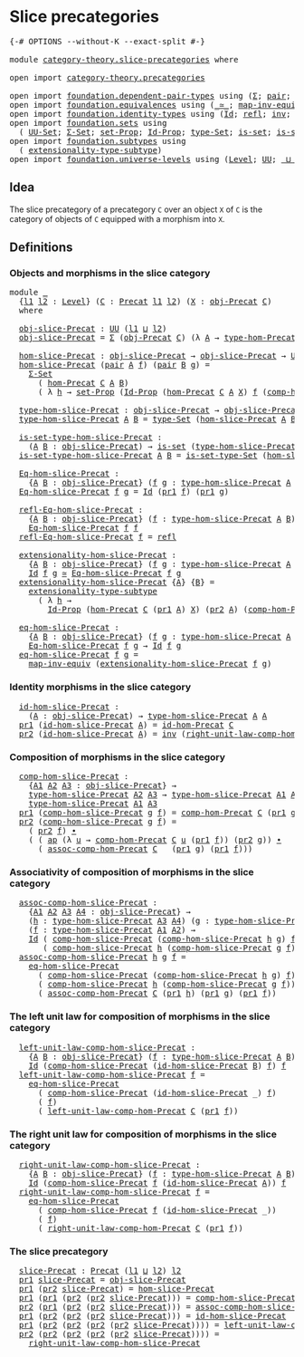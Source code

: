 # Slice precategories

<pre class="Agda"><a id="32" class="Symbol">{-#</a> <a id="36" class="Keyword">OPTIONS</a> <a id="44" class="Pragma">--without-K</a> <a id="56" class="Pragma">--exact-split</a> <a id="70" class="Symbol">#-}</a>

<a id="75" class="Keyword">module</a> <a id="82" href="category-theory.slice-precategories.html" class="Module">category-theory.slice-precategories</a> <a id="118" class="Keyword">where</a>

<a id="125" class="Keyword">open</a> <a id="130" class="Keyword">import</a> <a id="137" href="category-theory.precategories.html" class="Module">category-theory.precategories</a>

<a id="168" class="Keyword">open</a> <a id="173" class="Keyword">import</a> <a id="180" href="foundation.dependent-pair-types.html" class="Module">foundation.dependent-pair-types</a> <a id="212" class="Keyword">using</a> <a id="218" class="Symbol">(</a><a id="219" href="foundation-core.dependent-pair-types.html#502" class="Record">Σ</a><a id="220" class="Symbol">;</a> <a id="222" href="foundation-core.dependent-pair-types.html#575" class="InductiveConstructor">pair</a><a id="226" class="Symbol">;</a> <a id="228" href="foundation-core.dependent-pair-types.html#592" class="Field">pr1</a><a id="231" class="Symbol">;</a> <a id="233" href="foundation-core.dependent-pair-types.html#604" class="Field">pr2</a><a id="236" class="Symbol">)</a>
<a id="238" class="Keyword">open</a> <a id="243" class="Keyword">import</a> <a id="250" href="foundation.equivalences.html" class="Module">foundation.equivalences</a> <a id="274" class="Keyword">using</a> <a id="280" class="Symbol">(</a><a id="281" href="foundation-core.equivalences.html#1607" class="Function Operator">_≃_</a><a id="284" class="Symbol">;</a> <a id="286" href="foundation-core.equivalences.html#5022" class="Function">map-inv-equiv</a><a id="299" class="Symbol">)</a>
<a id="301" class="Keyword">open</a> <a id="306" class="Keyword">import</a> <a id="313" href="foundation.identity-types.html" class="Module">foundation.identity-types</a> <a id="339" class="Keyword">using</a> <a id="345" class="Symbol">(</a><a id="346" href="foundation-core.identity-types.html#641" class="Datatype">Id</a><a id="348" class="Symbol">;</a> <a id="350" href="foundation-core.identity-types.html#694" class="InductiveConstructor">refl</a><a id="354" class="Symbol">;</a> <a id="356" href="foundation-core.identity-types.html#1552" class="Function">inv</a><a id="359" class="Symbol">;</a> <a id="361" href="foundation-core.identity-types.html#1239" class="Function Operator">_∙_</a><a id="364" class="Symbol">;</a> <a id="366" href="foundation-core.identity-types.html#2853" class="Function">ap</a><a id="368" class="Symbol">)</a>
<a id="370" class="Keyword">open</a> <a id="375" class="Keyword">import</a> <a id="382" href="foundation.sets.html" class="Module">foundation.sets</a> <a id="398" class="Keyword">using</a>
  <a id="406" class="Symbol">(</a> <a id="408" href="foundation-core.sets.html#1177" class="Function">UU-Set</a><a id="414" class="Symbol">;</a> <a id="416" href="foundation.sets.html#1437" class="Function">Σ-Set</a><a id="421" class="Symbol">;</a> <a id="423" href="foundation-core.sets.html#3062" class="Function">set-Prop</a><a id="431" class="Symbol">;</a> <a id="433" href="foundation-core.sets.html#1407" class="Function">Id-Prop</a><a id="440" class="Symbol">;</a> <a id="442" href="foundation-core.sets.html#1291" class="Function">type-Set</a><a id="450" class="Symbol">;</a> <a id="452" href="foundation-core.sets.html#1099" class="Function">is-set</a><a id="458" class="Symbol">;</a> <a id="460" href="foundation-core.sets.html#1342" class="Function">is-set-type-Set</a><a id="475" class="Symbol">)</a>
<a id="477" class="Keyword">open</a> <a id="482" class="Keyword">import</a> <a id="489" href="foundation.subtypes.html" class="Module">foundation.subtypes</a> <a id="509" class="Keyword">using</a>
  <a id="517" class="Symbol">(</a> <a id="519" href="foundation-core.subtypes.html#3022" class="Function">extensionality-type-subtype</a><a id="546" class="Symbol">)</a>
<a id="548" class="Keyword">open</a> <a id="553" class="Keyword">import</a> <a id="560" href="foundation.universe-levels.html" class="Module">foundation.universe-levels</a> <a id="587" class="Keyword">using</a> <a id="593" class="Symbol">(</a><a id="594" href="Agda.Primitive.html#597" class="Postulate">Level</a><a id="599" class="Symbol">;</a> <a id="601" href="foundation-core.universe-levels.html#222" class="Primitive">UU</a><a id="603" class="Symbol">;</a> <a id="605" href="Agda.Primitive.html#810" class="Primitive Operator">_⊔_</a><a id="608" class="Symbol">)</a>
</pre>
## Idea

The slice precategory of a precategory `C` over an object `X` of `C` is the category of objects of `C` equipped with a morphism into `X`.

## Definitions

### Objects and morphisms in the slice category

<pre class="Agda"><a id="836" class="Keyword">module</a> <a id="843" href="category-theory.slice-precategories.html#843" class="Module">_</a>
  <a id="847" class="Symbol">{</a><a id="848" href="category-theory.slice-precategories.html#848" class="Bound">l1</a> <a id="851" href="category-theory.slice-precategories.html#851" class="Bound">l2</a> <a id="854" class="Symbol">:</a> <a id="856" href="Agda.Primitive.html#597" class="Postulate">Level</a><a id="861" class="Symbol">}</a> <a id="863" class="Symbol">(</a><a id="864" href="category-theory.slice-precategories.html#864" class="Bound">C</a> <a id="866" class="Symbol">:</a> <a id="868" href="category-theory.precategories.html#2242" class="Function">Precat</a> <a id="875" href="category-theory.slice-precategories.html#848" class="Bound">l1</a> <a id="878" href="category-theory.slice-precategories.html#851" class="Bound">l2</a><a id="880" class="Symbol">)</a> <a id="882" class="Symbol">(</a><a id="883" href="category-theory.slice-precategories.html#883" class="Bound">X</a> <a id="885" class="Symbol">:</a> <a id="887" href="category-theory.precategories.html#2555" class="Function">obj-Precat</a> <a id="898" href="category-theory.slice-precategories.html#864" class="Bound">C</a><a id="899" class="Symbol">)</a>
  <a id="903" class="Keyword">where</a>

  <a id="912" href="category-theory.slice-precategories.html#912" class="Function">obj-slice-Precat</a> <a id="929" class="Symbol">:</a> <a id="931" href="foundation-core.universe-levels.html#222" class="Primitive">UU</a> <a id="934" class="Symbol">(</a><a id="935" href="category-theory.slice-precategories.html#848" class="Bound">l1</a> <a id="938" href="Agda.Primitive.html#810" class="Primitive Operator">⊔</a> <a id="940" href="category-theory.slice-precategories.html#851" class="Bound">l2</a><a id="942" class="Symbol">)</a>
  <a id="946" href="category-theory.slice-precategories.html#912" class="Function">obj-slice-Precat</a> <a id="963" class="Symbol">=</a> <a id="965" href="foundation-core.dependent-pair-types.html#502" class="Record">Σ</a> <a id="967" class="Symbol">(</a><a id="968" href="category-theory.precategories.html#2555" class="Function">obj-Precat</a> <a id="979" href="category-theory.slice-precategories.html#864" class="Bound">C</a><a id="980" class="Symbol">)</a> <a id="982" class="Symbol">(λ</a> <a id="985" href="category-theory.slice-precategories.html#985" class="Bound">A</a> <a id="987" class="Symbol">→</a> <a id="989" href="category-theory.precategories.html#2674" class="Function">type-hom-Precat</a> <a id="1005" href="category-theory.slice-precategories.html#864" class="Bound">C</a> <a id="1007" href="category-theory.slice-precategories.html#985" class="Bound">A</a> <a id="1009" href="category-theory.slice-precategories.html#883" class="Bound">X</a><a id="1010" class="Symbol">)</a>

  <a id="1015" href="category-theory.slice-precategories.html#1015" class="Function">hom-slice-Precat</a> <a id="1032" class="Symbol">:</a> <a id="1034" href="category-theory.slice-precategories.html#912" class="Function">obj-slice-Precat</a> <a id="1051" class="Symbol">→</a> <a id="1053" href="category-theory.slice-precategories.html#912" class="Function">obj-slice-Precat</a> <a id="1070" class="Symbol">→</a> <a id="1072" href="foundation-core.sets.html#1177" class="Function">UU-Set</a> <a id="1079" href="category-theory.slice-precategories.html#851" class="Bound">l2</a>
  <a id="1084" href="category-theory.slice-precategories.html#1015" class="Function">hom-slice-Precat</a> <a id="1101" class="Symbol">(</a><a id="1102" href="foundation-core.dependent-pair-types.html#575" class="InductiveConstructor">pair</a> <a id="1107" href="category-theory.slice-precategories.html#1107" class="Bound">A</a> <a id="1109" href="category-theory.slice-precategories.html#1109" class="Bound">f</a><a id="1110" class="Symbol">)</a> <a id="1112" class="Symbol">(</a><a id="1113" href="foundation-core.dependent-pair-types.html#575" class="InductiveConstructor">pair</a> <a id="1118" href="category-theory.slice-precategories.html#1118" class="Bound">B</a> <a id="1120" href="category-theory.slice-precategories.html#1120" class="Bound">g</a><a id="1121" class="Symbol">)</a> <a id="1123" class="Symbol">=</a>
    <a id="1129" href="foundation.sets.html#1437" class="Function">Σ-Set</a>
      <a id="1141" class="Symbol">(</a> <a id="1143" href="category-theory.precategories.html#2600" class="Function">hom-Precat</a> <a id="1154" href="category-theory.slice-precategories.html#864" class="Bound">C</a> <a id="1156" href="category-theory.slice-precategories.html#1107" class="Bound">A</a> <a id="1158" href="category-theory.slice-precategories.html#1118" class="Bound">B</a><a id="1159" class="Symbol">)</a>
      <a id="1167" class="Symbol">(</a> <a id="1169" class="Symbol">λ</a> <a id="1171" href="category-theory.slice-precategories.html#1171" class="Bound">h</a> <a id="1173" class="Symbol">→</a> <a id="1175" href="foundation-core.sets.html#3062" class="Function">set-Prop</a> <a id="1184" class="Symbol">(</a><a id="1185" href="foundation-core.sets.html#1407" class="Function">Id-Prop</a> <a id="1193" class="Symbol">(</a><a id="1194" href="category-theory.precategories.html#2600" class="Function">hom-Precat</a> <a id="1205" href="category-theory.slice-precategories.html#864" class="Bound">C</a> <a id="1207" href="category-theory.slice-precategories.html#1107" class="Bound">A</a> <a id="1209" href="category-theory.slice-precategories.html#883" class="Bound">X</a><a id="1210" class="Symbol">)</a> <a id="1212" href="category-theory.slice-precategories.html#1109" class="Bound">f</a> <a id="1214" class="Symbol">(</a><a id="1215" href="category-theory.precategories.html#3056" class="Function">comp-hom-Precat</a> <a id="1231" href="category-theory.slice-precategories.html#864" class="Bound">C</a> <a id="1233" href="category-theory.slice-precategories.html#1120" class="Bound">g</a> <a id="1235" href="category-theory.slice-precategories.html#1171" class="Bound">h</a><a id="1236" class="Symbol">)))</a>

  <a id="1243" href="category-theory.slice-precategories.html#1243" class="Function">type-hom-slice-Precat</a> <a id="1265" class="Symbol">:</a> <a id="1267" href="category-theory.slice-precategories.html#912" class="Function">obj-slice-Precat</a> <a id="1284" class="Symbol">→</a> <a id="1286" href="category-theory.slice-precategories.html#912" class="Function">obj-slice-Precat</a> <a id="1303" class="Symbol">→</a> <a id="1305" href="foundation-core.universe-levels.html#222" class="Primitive">UU</a> <a id="1308" href="category-theory.slice-precategories.html#851" class="Bound">l2</a>
  <a id="1313" href="category-theory.slice-precategories.html#1243" class="Function">type-hom-slice-Precat</a> <a id="1335" href="category-theory.slice-precategories.html#1335" class="Bound">A</a> <a id="1337" href="category-theory.slice-precategories.html#1337" class="Bound">B</a> <a id="1339" class="Symbol">=</a> <a id="1341" href="foundation-core.sets.html#1291" class="Function">type-Set</a> <a id="1350" class="Symbol">(</a><a id="1351" href="category-theory.slice-precategories.html#1015" class="Function">hom-slice-Precat</a> <a id="1368" href="category-theory.slice-precategories.html#1335" class="Bound">A</a> <a id="1370" href="category-theory.slice-precategories.html#1337" class="Bound">B</a><a id="1371" class="Symbol">)</a>

  <a id="1376" href="category-theory.slice-precategories.html#1376" class="Function">is-set-type-hom-slice-Precat</a> <a id="1405" class="Symbol">:</a>
    <a id="1411" class="Symbol">(</a><a id="1412" href="category-theory.slice-precategories.html#1412" class="Bound">A</a> <a id="1414" href="category-theory.slice-precategories.html#1414" class="Bound">B</a> <a id="1416" class="Symbol">:</a> <a id="1418" href="category-theory.slice-precategories.html#912" class="Function">obj-slice-Precat</a><a id="1434" class="Symbol">)</a> <a id="1436" class="Symbol">→</a> <a id="1438" href="foundation-core.sets.html#1099" class="Function">is-set</a> <a id="1445" class="Symbol">(</a><a id="1446" href="category-theory.slice-precategories.html#1243" class="Function">type-hom-slice-Precat</a> <a id="1468" href="category-theory.slice-precategories.html#1412" class="Bound">A</a> <a id="1470" href="category-theory.slice-precategories.html#1414" class="Bound">B</a><a id="1471" class="Symbol">)</a>
  <a id="1475" href="category-theory.slice-precategories.html#1376" class="Function">is-set-type-hom-slice-Precat</a> <a id="1504" href="category-theory.slice-precategories.html#1504" class="Bound">A</a> <a id="1506" href="category-theory.slice-precategories.html#1506" class="Bound">B</a> <a id="1508" class="Symbol">=</a> <a id="1510" href="foundation-core.sets.html#1342" class="Function">is-set-type-Set</a> <a id="1526" class="Symbol">(</a><a id="1527" href="category-theory.slice-precategories.html#1015" class="Function">hom-slice-Precat</a> <a id="1544" href="category-theory.slice-precategories.html#1504" class="Bound">A</a> <a id="1546" href="category-theory.slice-precategories.html#1506" class="Bound">B</a><a id="1547" class="Symbol">)</a>

  <a id="1552" href="category-theory.slice-precategories.html#1552" class="Function">Eq-hom-slice-Precat</a> <a id="1572" class="Symbol">:</a>
    <a id="1578" class="Symbol">{</a><a id="1579" href="category-theory.slice-precategories.html#1579" class="Bound">A</a> <a id="1581" href="category-theory.slice-precategories.html#1581" class="Bound">B</a> <a id="1583" class="Symbol">:</a> <a id="1585" href="category-theory.slice-precategories.html#912" class="Function">obj-slice-Precat</a><a id="1601" class="Symbol">}</a> <a id="1603" class="Symbol">(</a><a id="1604" href="category-theory.slice-precategories.html#1604" class="Bound">f</a> <a id="1606" href="category-theory.slice-precategories.html#1606" class="Bound">g</a> <a id="1608" class="Symbol">:</a> <a id="1610" href="category-theory.slice-precategories.html#1243" class="Function">type-hom-slice-Precat</a> <a id="1632" href="category-theory.slice-precategories.html#1579" class="Bound">A</a> <a id="1634" href="category-theory.slice-precategories.html#1581" class="Bound">B</a><a id="1635" class="Symbol">)</a> <a id="1637" class="Symbol">→</a> <a id="1639" href="foundation-core.universe-levels.html#222" class="Primitive">UU</a> <a id="1642" href="category-theory.slice-precategories.html#851" class="Bound">l2</a>
  <a id="1647" href="category-theory.slice-precategories.html#1552" class="Function">Eq-hom-slice-Precat</a> <a id="1667" href="category-theory.slice-precategories.html#1667" class="Bound">f</a> <a id="1669" href="category-theory.slice-precategories.html#1669" class="Bound">g</a> <a id="1671" class="Symbol">=</a> <a id="1673" href="foundation-core.identity-types.html#641" class="Datatype">Id</a> <a id="1676" class="Symbol">(</a><a id="1677" href="foundation-core.dependent-pair-types.html#592" class="Field">pr1</a> <a id="1681" href="category-theory.slice-precategories.html#1667" class="Bound">f</a><a id="1682" class="Symbol">)</a> <a id="1684" class="Symbol">(</a><a id="1685" href="foundation-core.dependent-pair-types.html#592" class="Field">pr1</a> <a id="1689" href="category-theory.slice-precategories.html#1669" class="Bound">g</a><a id="1690" class="Symbol">)</a>

  <a id="1695" href="category-theory.slice-precategories.html#1695" class="Function">refl-Eq-hom-slice-Precat</a> <a id="1720" class="Symbol">:</a>
    <a id="1726" class="Symbol">{</a><a id="1727" href="category-theory.slice-precategories.html#1727" class="Bound">A</a> <a id="1729" href="category-theory.slice-precategories.html#1729" class="Bound">B</a> <a id="1731" class="Symbol">:</a> <a id="1733" href="category-theory.slice-precategories.html#912" class="Function">obj-slice-Precat</a><a id="1749" class="Symbol">}</a> <a id="1751" class="Symbol">(</a><a id="1752" href="category-theory.slice-precategories.html#1752" class="Bound">f</a> <a id="1754" class="Symbol">:</a> <a id="1756" href="category-theory.slice-precategories.html#1243" class="Function">type-hom-slice-Precat</a> <a id="1778" href="category-theory.slice-precategories.html#1727" class="Bound">A</a> <a id="1780" href="category-theory.slice-precategories.html#1729" class="Bound">B</a><a id="1781" class="Symbol">)</a> <a id="1783" class="Symbol">→</a>
    <a id="1789" href="category-theory.slice-precategories.html#1552" class="Function">Eq-hom-slice-Precat</a> <a id="1809" href="category-theory.slice-precategories.html#1752" class="Bound">f</a> <a id="1811" href="category-theory.slice-precategories.html#1752" class="Bound">f</a>
  <a id="1815" href="category-theory.slice-precategories.html#1695" class="Function">refl-Eq-hom-slice-Precat</a> <a id="1840" href="category-theory.slice-precategories.html#1840" class="Bound">f</a> <a id="1842" class="Symbol">=</a> <a id="1844" href="foundation-core.identity-types.html#694" class="InductiveConstructor">refl</a>

  <a id="1852" href="category-theory.slice-precategories.html#1852" class="Function">extensionality-hom-slice-Precat</a> <a id="1884" class="Symbol">:</a>
    <a id="1890" class="Symbol">{</a><a id="1891" href="category-theory.slice-precategories.html#1891" class="Bound">A</a> <a id="1893" href="category-theory.slice-precategories.html#1893" class="Bound">B</a> <a id="1895" class="Symbol">:</a> <a id="1897" href="category-theory.slice-precategories.html#912" class="Function">obj-slice-Precat</a><a id="1913" class="Symbol">}</a> <a id="1915" class="Symbol">(</a><a id="1916" href="category-theory.slice-precategories.html#1916" class="Bound">f</a> <a id="1918" href="category-theory.slice-precategories.html#1918" class="Bound">g</a> <a id="1920" class="Symbol">:</a> <a id="1922" href="category-theory.slice-precategories.html#1243" class="Function">type-hom-slice-Precat</a> <a id="1944" href="category-theory.slice-precategories.html#1891" class="Bound">A</a> <a id="1946" href="category-theory.slice-precategories.html#1893" class="Bound">B</a><a id="1947" class="Symbol">)</a> <a id="1949" class="Symbol">→</a>
    <a id="1955" href="foundation-core.identity-types.html#641" class="Datatype">Id</a> <a id="1958" href="category-theory.slice-precategories.html#1916" class="Bound">f</a> <a id="1960" href="category-theory.slice-precategories.html#1918" class="Bound">g</a> <a id="1962" href="foundation-core.equivalences.html#1607" class="Function Operator">≃</a> <a id="1964" href="category-theory.slice-precategories.html#1552" class="Function">Eq-hom-slice-Precat</a> <a id="1984" href="category-theory.slice-precategories.html#1916" class="Bound">f</a> <a id="1986" href="category-theory.slice-precategories.html#1918" class="Bound">g</a>
  <a id="1990" href="category-theory.slice-precategories.html#1852" class="Function">extensionality-hom-slice-Precat</a> <a id="2022" class="Symbol">{</a><a id="2023" href="category-theory.slice-precategories.html#2023" class="Bound">A</a><a id="2024" class="Symbol">}</a> <a id="2026" class="Symbol">{</a><a id="2027" href="category-theory.slice-precategories.html#2027" class="Bound">B</a><a id="2028" class="Symbol">}</a> <a id="2030" class="Symbol">=</a>
    <a id="2036" href="foundation-core.subtypes.html#3022" class="Function">extensionality-type-subtype</a>
      <a id="2070" class="Symbol">(</a> <a id="2072" class="Symbol">λ</a> <a id="2074" href="category-theory.slice-precategories.html#2074" class="Bound">h</a> <a id="2076" class="Symbol">→</a>
        <a id="2086" href="foundation-core.sets.html#1407" class="Function">Id-Prop</a> <a id="2094" class="Symbol">(</a><a id="2095" href="category-theory.precategories.html#2600" class="Function">hom-Precat</a> <a id="2106" href="category-theory.slice-precategories.html#864" class="Bound">C</a> <a id="2108" class="Symbol">(</a><a id="2109" href="foundation-core.dependent-pair-types.html#592" class="Field">pr1</a> <a id="2113" href="category-theory.slice-precategories.html#2023" class="Bound">A</a><a id="2114" class="Symbol">)</a> <a id="2116" href="category-theory.slice-precategories.html#883" class="Bound">X</a><a id="2117" class="Symbol">)</a> <a id="2119" class="Symbol">(</a><a id="2120" href="foundation-core.dependent-pair-types.html#604" class="Field">pr2</a> <a id="2124" href="category-theory.slice-precategories.html#2023" class="Bound">A</a><a id="2125" class="Symbol">)</a> <a id="2127" class="Symbol">(</a><a id="2128" href="category-theory.precategories.html#3056" class="Function">comp-hom-Precat</a> <a id="2144" href="category-theory.slice-precategories.html#864" class="Bound">C</a> <a id="2146" class="Symbol">(</a><a id="2147" href="foundation-core.dependent-pair-types.html#604" class="Field">pr2</a> <a id="2151" href="category-theory.slice-precategories.html#2027" class="Bound">B</a><a id="2152" class="Symbol">)</a> <a id="2154" href="category-theory.slice-precategories.html#2074" class="Bound">h</a><a id="2155" class="Symbol">))</a>

  <a id="2161" href="category-theory.slice-precategories.html#2161" class="Function">eq-hom-slice-Precat</a> <a id="2181" class="Symbol">:</a>
    <a id="2187" class="Symbol">{</a><a id="2188" href="category-theory.slice-precategories.html#2188" class="Bound">A</a> <a id="2190" href="category-theory.slice-precategories.html#2190" class="Bound">B</a> <a id="2192" class="Symbol">:</a> <a id="2194" href="category-theory.slice-precategories.html#912" class="Function">obj-slice-Precat</a><a id="2210" class="Symbol">}</a> <a id="2212" class="Symbol">(</a><a id="2213" href="category-theory.slice-precategories.html#2213" class="Bound">f</a> <a id="2215" href="category-theory.slice-precategories.html#2215" class="Bound">g</a> <a id="2217" class="Symbol">:</a> <a id="2219" href="category-theory.slice-precategories.html#1243" class="Function">type-hom-slice-Precat</a> <a id="2241" href="category-theory.slice-precategories.html#2188" class="Bound">A</a> <a id="2243" href="category-theory.slice-precategories.html#2190" class="Bound">B</a><a id="2244" class="Symbol">)</a> <a id="2246" class="Symbol">→</a>
    <a id="2252" href="category-theory.slice-precategories.html#1552" class="Function">Eq-hom-slice-Precat</a> <a id="2272" href="category-theory.slice-precategories.html#2213" class="Bound">f</a> <a id="2274" href="category-theory.slice-precategories.html#2215" class="Bound">g</a> <a id="2276" class="Symbol">→</a> <a id="2278" href="foundation-core.identity-types.html#641" class="Datatype">Id</a> <a id="2281" href="category-theory.slice-precategories.html#2213" class="Bound">f</a> <a id="2283" href="category-theory.slice-precategories.html#2215" class="Bound">g</a>
  <a id="2287" href="category-theory.slice-precategories.html#2161" class="Function">eq-hom-slice-Precat</a> <a id="2307" href="category-theory.slice-precategories.html#2307" class="Bound">f</a> <a id="2309" href="category-theory.slice-precategories.html#2309" class="Bound">g</a> <a id="2311" class="Symbol">=</a>
    <a id="2317" href="foundation-core.equivalences.html#5022" class="Function">map-inv-equiv</a> <a id="2331" class="Symbol">(</a><a id="2332" href="category-theory.slice-precategories.html#1852" class="Function">extensionality-hom-slice-Precat</a> <a id="2364" href="category-theory.slice-precategories.html#2307" class="Bound">f</a> <a id="2366" href="category-theory.slice-precategories.html#2309" class="Bound">g</a><a id="2367" class="Symbol">)</a>
</pre>
### Identity morphisms in the slice category

<pre class="Agda">  <a id="2430" href="category-theory.slice-precategories.html#2430" class="Function">id-hom-slice-Precat</a> <a id="2450" class="Symbol">:</a>
    <a id="2456" class="Symbol">(</a><a id="2457" href="category-theory.slice-precategories.html#2457" class="Bound">A</a> <a id="2459" class="Symbol">:</a> <a id="2461" href="category-theory.slice-precategories.html#912" class="Function">obj-slice-Precat</a><a id="2477" class="Symbol">)</a> <a id="2479" class="Symbol">→</a> <a id="2481" href="category-theory.slice-precategories.html#1243" class="Function">type-hom-slice-Precat</a> <a id="2503" href="category-theory.slice-precategories.html#2457" class="Bound">A</a> <a id="2505" href="category-theory.slice-precategories.html#2457" class="Bound">A</a>
  <a id="2509" href="foundation-core.dependent-pair-types.html#592" class="Field">pr1</a> <a id="2513" class="Symbol">(</a><a id="2514" href="category-theory.slice-precategories.html#2430" class="Function">id-hom-slice-Precat</a> <a id="2534" href="category-theory.slice-precategories.html#2534" class="Bound">A</a><a id="2535" class="Symbol">)</a> <a id="2537" class="Symbol">=</a> <a id="2539" href="category-theory.precategories.html#3833" class="Function">id-hom-Precat</a> <a id="2553" href="category-theory.slice-precategories.html#864" class="Bound">C</a>
  <a id="2557" href="foundation-core.dependent-pair-types.html#604" class="Field">pr2</a> <a id="2561" class="Symbol">(</a><a id="2562" href="category-theory.slice-precategories.html#2430" class="Function">id-hom-slice-Precat</a> <a id="2582" href="category-theory.slice-precategories.html#2582" class="Bound">A</a><a id="2583" class="Symbol">)</a> <a id="2585" class="Symbol">=</a> <a id="2587" href="foundation-core.identity-types.html#1552" class="Function">inv</a> <a id="2591" class="Symbol">(</a><a id="2592" href="category-theory.precategories.html#4126" class="Function">right-unit-law-comp-hom-Precat</a> <a id="2623" href="category-theory.slice-precategories.html#864" class="Bound">C</a> <a id="2625" class="Symbol">(</a><a id="2626" href="foundation-core.dependent-pair-types.html#604" class="Field">pr2</a> <a id="2630" href="category-theory.slice-precategories.html#2582" class="Bound">A</a><a id="2631" class="Symbol">))</a>
</pre>
### Composition of morphisms in the slice category

<pre class="Agda">  <a id="2701" href="category-theory.slice-precategories.html#2701" class="Function">comp-hom-slice-Precat</a> <a id="2723" class="Symbol">:</a>
    <a id="2729" class="Symbol">{</a><a id="2730" href="category-theory.slice-precategories.html#2730" class="Bound">A1</a> <a id="2733" href="category-theory.slice-precategories.html#2733" class="Bound">A2</a> <a id="2736" href="category-theory.slice-precategories.html#2736" class="Bound">A3</a> <a id="2739" class="Symbol">:</a> <a id="2741" href="category-theory.slice-precategories.html#912" class="Function">obj-slice-Precat</a><a id="2757" class="Symbol">}</a> <a id="2759" class="Symbol">→</a>
    <a id="2765" href="category-theory.slice-precategories.html#1243" class="Function">type-hom-slice-Precat</a> <a id="2787" href="category-theory.slice-precategories.html#2733" class="Bound">A2</a> <a id="2790" href="category-theory.slice-precategories.html#2736" class="Bound">A3</a> <a id="2793" class="Symbol">→</a> <a id="2795" href="category-theory.slice-precategories.html#1243" class="Function">type-hom-slice-Precat</a> <a id="2817" href="category-theory.slice-precategories.html#2730" class="Bound">A1</a> <a id="2820" href="category-theory.slice-precategories.html#2733" class="Bound">A2</a> <a id="2823" class="Symbol">→</a>
    <a id="2829" href="category-theory.slice-precategories.html#1243" class="Function">type-hom-slice-Precat</a> <a id="2851" href="category-theory.slice-precategories.html#2730" class="Bound">A1</a> <a id="2854" href="category-theory.slice-precategories.html#2736" class="Bound">A3</a>
  <a id="2859" href="foundation-core.dependent-pair-types.html#592" class="Field">pr1</a> <a id="2863" class="Symbol">(</a><a id="2864" href="category-theory.slice-precategories.html#2701" class="Function">comp-hom-slice-Precat</a> <a id="2886" href="category-theory.slice-precategories.html#2886" class="Bound">g</a> <a id="2888" href="category-theory.slice-precategories.html#2888" class="Bound">f</a><a id="2889" class="Symbol">)</a> <a id="2891" class="Symbol">=</a> <a id="2893" href="category-theory.precategories.html#3056" class="Function">comp-hom-Precat</a> <a id="2909" href="category-theory.slice-precategories.html#864" class="Bound">C</a> <a id="2911" class="Symbol">(</a><a id="2912" href="foundation-core.dependent-pair-types.html#592" class="Field">pr1</a> <a id="2916" href="category-theory.slice-precategories.html#2886" class="Bound">g</a><a id="2917" class="Symbol">)</a> <a id="2919" class="Symbol">(</a><a id="2920" href="foundation-core.dependent-pair-types.html#592" class="Field">pr1</a> <a id="2924" href="category-theory.slice-precategories.html#2888" class="Bound">f</a><a id="2925" class="Symbol">)</a>
  <a id="2929" href="foundation-core.dependent-pair-types.html#604" class="Field">pr2</a> <a id="2933" class="Symbol">(</a><a id="2934" href="category-theory.slice-precategories.html#2701" class="Function">comp-hom-slice-Precat</a> <a id="2956" href="category-theory.slice-precategories.html#2956" class="Bound">g</a> <a id="2958" href="category-theory.slice-precategories.html#2958" class="Bound">f</a><a id="2959" class="Symbol">)</a> <a id="2961" class="Symbol">=</a>
    <a id="2967" class="Symbol">(</a> <a id="2969" href="foundation-core.dependent-pair-types.html#604" class="Field">pr2</a> <a id="2973" href="category-theory.slice-precategories.html#2958" class="Bound">f</a><a id="2974" class="Symbol">)</a> <a id="2976" href="foundation-core.identity-types.html#1239" class="Function Operator">∙</a>
    <a id="2982" class="Symbol">(</a> <a id="2984" class="Symbol">(</a> <a id="2986" href="foundation-core.identity-types.html#2853" class="Function">ap</a> <a id="2989" class="Symbol">(λ</a> <a id="2992" href="category-theory.slice-precategories.html#2992" class="Bound">u</a> <a id="2994" class="Symbol">→</a> <a id="2996" href="category-theory.precategories.html#3056" class="Function">comp-hom-Precat</a> <a id="3012" href="category-theory.slice-precategories.html#864" class="Bound">C</a> <a id="3014" href="category-theory.slice-precategories.html#2992" class="Bound">u</a> <a id="3016" class="Symbol">(</a><a id="3017" href="foundation-core.dependent-pair-types.html#592" class="Field">pr1</a> <a id="3021" href="category-theory.slice-precategories.html#2958" class="Bound">f</a><a id="3022" class="Symbol">))</a> <a id="3025" class="Symbol">(</a><a id="3026" href="foundation-core.dependent-pair-types.html#604" class="Field">pr2</a> <a id="3030" href="category-theory.slice-precategories.html#2956" class="Bound">g</a><a id="3031" class="Symbol">))</a> <a id="3034" href="foundation-core.identity-types.html#1239" class="Function Operator">∙</a>
      <a id="3042" class="Symbol">(</a> <a id="3044" href="category-theory.precategories.html#3381" class="Function">assoc-comp-hom-Precat</a> <a id="3066" href="category-theory.slice-precategories.html#864" class="Bound">C</a> <a id="3068" class="Symbol">_</a> <a id="3070" class="Symbol">(</a><a id="3071" href="foundation-core.dependent-pair-types.html#592" class="Field">pr1</a> <a id="3075" href="category-theory.slice-precategories.html#2956" class="Bound">g</a><a id="3076" class="Symbol">)</a> <a id="3078" class="Symbol">(</a><a id="3079" href="foundation-core.dependent-pair-types.html#592" class="Field">pr1</a> <a id="3083" href="category-theory.slice-precategories.html#2958" class="Bound">f</a><a id="3084" class="Symbol">)))</a>
</pre>
### Associativity of composition of morphisms in the slice category

<pre class="Agda">  <a id="3172" href="category-theory.slice-precategories.html#3172" class="Function">assoc-comp-hom-slice-Precat</a> <a id="3200" class="Symbol">:</a>
    <a id="3206" class="Symbol">{</a><a id="3207" href="category-theory.slice-precategories.html#3207" class="Bound">A1</a> <a id="3210" href="category-theory.slice-precategories.html#3210" class="Bound">A2</a> <a id="3213" href="category-theory.slice-precategories.html#3213" class="Bound">A3</a> <a id="3216" href="category-theory.slice-precategories.html#3216" class="Bound">A4</a> <a id="3219" class="Symbol">:</a> <a id="3221" href="category-theory.slice-precategories.html#912" class="Function">obj-slice-Precat</a><a id="3237" class="Symbol">}</a> <a id="3239" class="Symbol">→</a>
    <a id="3245" class="Symbol">(</a><a id="3246" href="category-theory.slice-precategories.html#3246" class="Bound">h</a> <a id="3248" class="Symbol">:</a> <a id="3250" href="category-theory.slice-precategories.html#1243" class="Function">type-hom-slice-Precat</a> <a id="3272" href="category-theory.slice-precategories.html#3213" class="Bound">A3</a> <a id="3275" href="category-theory.slice-precategories.html#3216" class="Bound">A4</a><a id="3277" class="Symbol">)</a> <a id="3279" class="Symbol">(</a><a id="3280" href="category-theory.slice-precategories.html#3280" class="Bound">g</a> <a id="3282" class="Symbol">:</a> <a id="3284" href="category-theory.slice-precategories.html#1243" class="Function">type-hom-slice-Precat</a> <a id="3306" href="category-theory.slice-precategories.html#3210" class="Bound">A2</a> <a id="3309" href="category-theory.slice-precategories.html#3213" class="Bound">A3</a><a id="3311" class="Symbol">)</a>
    <a id="3317" class="Symbol">(</a><a id="3318" href="category-theory.slice-precategories.html#3318" class="Bound">f</a> <a id="3320" class="Symbol">:</a> <a id="3322" href="category-theory.slice-precategories.html#1243" class="Function">type-hom-slice-Precat</a> <a id="3344" href="category-theory.slice-precategories.html#3207" class="Bound">A1</a> <a id="3347" href="category-theory.slice-precategories.html#3210" class="Bound">A2</a><a id="3349" class="Symbol">)</a> <a id="3351" class="Symbol">→</a>
    <a id="3357" href="foundation-core.identity-types.html#641" class="Datatype">Id</a> <a id="3360" class="Symbol">(</a> <a id="3362" href="category-theory.slice-precategories.html#2701" class="Function">comp-hom-slice-Precat</a> <a id="3384" class="Symbol">(</a><a id="3385" href="category-theory.slice-precategories.html#2701" class="Function">comp-hom-slice-Precat</a> <a id="3407" href="category-theory.slice-precategories.html#3246" class="Bound">h</a> <a id="3409" href="category-theory.slice-precategories.html#3280" class="Bound">g</a><a id="3410" class="Symbol">)</a> <a id="3412" href="category-theory.slice-precategories.html#3318" class="Bound">f</a><a id="3413" class="Symbol">)</a>
       <a id="3422" class="Symbol">(</a> <a id="3424" href="category-theory.slice-precategories.html#2701" class="Function">comp-hom-slice-Precat</a> <a id="3446" href="category-theory.slice-precategories.html#3246" class="Bound">h</a> <a id="3448" class="Symbol">(</a><a id="3449" href="category-theory.slice-precategories.html#2701" class="Function">comp-hom-slice-Precat</a> <a id="3471" href="category-theory.slice-precategories.html#3280" class="Bound">g</a> <a id="3473" href="category-theory.slice-precategories.html#3318" class="Bound">f</a><a id="3474" class="Symbol">))</a>
  <a id="3479" href="category-theory.slice-precategories.html#3172" class="Function">assoc-comp-hom-slice-Precat</a> <a id="3507" href="category-theory.slice-precategories.html#3507" class="Bound">h</a> <a id="3509" href="category-theory.slice-precategories.html#3509" class="Bound">g</a> <a id="3511" href="category-theory.slice-precategories.html#3511" class="Bound">f</a> <a id="3513" class="Symbol">=</a>
    <a id="3519" href="category-theory.slice-precategories.html#2161" class="Function">eq-hom-slice-Precat</a>
      <a id="3545" class="Symbol">(</a> <a id="3547" href="category-theory.slice-precategories.html#2701" class="Function">comp-hom-slice-Precat</a> <a id="3569" class="Symbol">(</a><a id="3570" href="category-theory.slice-precategories.html#2701" class="Function">comp-hom-slice-Precat</a> <a id="3592" href="category-theory.slice-precategories.html#3507" class="Bound">h</a> <a id="3594" href="category-theory.slice-precategories.html#3509" class="Bound">g</a><a id="3595" class="Symbol">)</a> <a id="3597" href="category-theory.slice-precategories.html#3511" class="Bound">f</a><a id="3598" class="Symbol">)</a>
      <a id="3606" class="Symbol">(</a> <a id="3608" href="category-theory.slice-precategories.html#2701" class="Function">comp-hom-slice-Precat</a> <a id="3630" href="category-theory.slice-precategories.html#3507" class="Bound">h</a> <a id="3632" class="Symbol">(</a><a id="3633" href="category-theory.slice-precategories.html#2701" class="Function">comp-hom-slice-Precat</a> <a id="3655" href="category-theory.slice-precategories.html#3509" class="Bound">g</a> <a id="3657" href="category-theory.slice-precategories.html#3511" class="Bound">f</a><a id="3658" class="Symbol">))</a>
      <a id="3667" class="Symbol">(</a> <a id="3669" href="category-theory.precategories.html#3381" class="Function">assoc-comp-hom-Precat</a> <a id="3691" href="category-theory.slice-precategories.html#864" class="Bound">C</a> <a id="3693" class="Symbol">(</a><a id="3694" href="foundation-core.dependent-pair-types.html#592" class="Field">pr1</a> <a id="3698" href="category-theory.slice-precategories.html#3507" class="Bound">h</a><a id="3699" class="Symbol">)</a> <a id="3701" class="Symbol">(</a><a id="3702" href="foundation-core.dependent-pair-types.html#592" class="Field">pr1</a> <a id="3706" href="category-theory.slice-precategories.html#3509" class="Bound">g</a><a id="3707" class="Symbol">)</a> <a id="3709" class="Symbol">(</a><a id="3710" href="foundation-core.dependent-pair-types.html#592" class="Field">pr1</a> <a id="3714" href="category-theory.slice-precategories.html#3511" class="Bound">f</a><a id="3715" class="Symbol">))</a>
</pre>
### The left unit law for composition of morphisms in the slice category

<pre class="Agda">  <a id="3807" href="category-theory.slice-precategories.html#3807" class="Function">left-unit-law-comp-hom-slice-Precat</a> <a id="3843" class="Symbol">:</a>
    <a id="3849" class="Symbol">{</a><a id="3850" href="category-theory.slice-precategories.html#3850" class="Bound">A</a> <a id="3852" href="category-theory.slice-precategories.html#3852" class="Bound">B</a> <a id="3854" class="Symbol">:</a> <a id="3856" href="category-theory.slice-precategories.html#912" class="Function">obj-slice-Precat</a><a id="3872" class="Symbol">}</a> <a id="3874" class="Symbol">(</a><a id="3875" href="category-theory.slice-precategories.html#3875" class="Bound">f</a> <a id="3877" class="Symbol">:</a> <a id="3879" href="category-theory.slice-precategories.html#1243" class="Function">type-hom-slice-Precat</a> <a id="3901" href="category-theory.slice-precategories.html#3850" class="Bound">A</a> <a id="3903" href="category-theory.slice-precategories.html#3852" class="Bound">B</a><a id="3904" class="Symbol">)</a> <a id="3906" class="Symbol">→</a>
    <a id="3912" href="foundation-core.identity-types.html#641" class="Datatype">Id</a> <a id="3915" class="Symbol">(</a><a id="3916" href="category-theory.slice-precategories.html#2701" class="Function">comp-hom-slice-Precat</a> <a id="3938" class="Symbol">(</a><a id="3939" href="category-theory.slice-precategories.html#2430" class="Function">id-hom-slice-Precat</a> <a id="3959" href="category-theory.slice-precategories.html#3852" class="Bound">B</a><a id="3960" class="Symbol">)</a> <a id="3962" href="category-theory.slice-precategories.html#3875" class="Bound">f</a><a id="3963" class="Symbol">)</a> <a id="3965" href="category-theory.slice-precategories.html#3875" class="Bound">f</a>
  <a id="3969" href="category-theory.slice-precategories.html#3807" class="Function">left-unit-law-comp-hom-slice-Precat</a> <a id="4005" href="category-theory.slice-precategories.html#4005" class="Bound">f</a> <a id="4007" class="Symbol">=</a>
    <a id="4013" href="category-theory.slice-precategories.html#2161" class="Function">eq-hom-slice-Precat</a>
      <a id="4039" class="Symbol">(</a> <a id="4041" href="category-theory.slice-precategories.html#2701" class="Function">comp-hom-slice-Precat</a> <a id="4063" class="Symbol">(</a><a id="4064" href="category-theory.slice-precategories.html#2430" class="Function">id-hom-slice-Precat</a> <a id="4084" class="Symbol">_)</a> <a id="4087" href="category-theory.slice-precategories.html#4005" class="Bound">f</a><a id="4088" class="Symbol">)</a>
      <a id="4096" class="Symbol">(</a> <a id="4098" href="category-theory.slice-precategories.html#4005" class="Bound">f</a><a id="4099" class="Symbol">)</a>
      <a id="4107" class="Symbol">(</a> <a id="4109" href="category-theory.precategories.html#3936" class="Function">left-unit-law-comp-hom-Precat</a> <a id="4139" href="category-theory.slice-precategories.html#864" class="Bound">C</a> <a id="4141" class="Symbol">(</a><a id="4142" href="foundation-core.dependent-pair-types.html#592" class="Field">pr1</a> <a id="4146" href="category-theory.slice-precategories.html#4005" class="Bound">f</a><a id="4147" class="Symbol">))</a>
</pre>
### The right unit law for composition of morphisms in the slice category

<pre class="Agda">  <a id="4240" href="category-theory.slice-precategories.html#4240" class="Function">right-unit-law-comp-hom-slice-Precat</a> <a id="4277" class="Symbol">:</a>
    <a id="4283" class="Symbol">{</a><a id="4284" href="category-theory.slice-precategories.html#4284" class="Bound">A</a> <a id="4286" href="category-theory.slice-precategories.html#4286" class="Bound">B</a> <a id="4288" class="Symbol">:</a> <a id="4290" href="category-theory.slice-precategories.html#912" class="Function">obj-slice-Precat</a><a id="4306" class="Symbol">}</a> <a id="4308" class="Symbol">(</a><a id="4309" href="category-theory.slice-precategories.html#4309" class="Bound">f</a> <a id="4311" class="Symbol">:</a> <a id="4313" href="category-theory.slice-precategories.html#1243" class="Function">type-hom-slice-Precat</a> <a id="4335" href="category-theory.slice-precategories.html#4284" class="Bound">A</a> <a id="4337" href="category-theory.slice-precategories.html#4286" class="Bound">B</a><a id="4338" class="Symbol">)</a> <a id="4340" class="Symbol">→</a>
    <a id="4346" href="foundation-core.identity-types.html#641" class="Datatype">Id</a> <a id="4349" class="Symbol">(</a><a id="4350" href="category-theory.slice-precategories.html#2701" class="Function">comp-hom-slice-Precat</a> <a id="4372" href="category-theory.slice-precategories.html#4309" class="Bound">f</a> <a id="4374" class="Symbol">(</a><a id="4375" href="category-theory.slice-precategories.html#2430" class="Function">id-hom-slice-Precat</a> <a id="4395" href="category-theory.slice-precategories.html#4284" class="Bound">A</a><a id="4396" class="Symbol">))</a> <a id="4399" href="category-theory.slice-precategories.html#4309" class="Bound">f</a>
  <a id="4403" href="category-theory.slice-precategories.html#4240" class="Function">right-unit-law-comp-hom-slice-Precat</a> <a id="4440" href="category-theory.slice-precategories.html#4440" class="Bound">f</a> <a id="4442" class="Symbol">=</a>
    <a id="4448" href="category-theory.slice-precategories.html#2161" class="Function">eq-hom-slice-Precat</a>
      <a id="4474" class="Symbol">(</a> <a id="4476" href="category-theory.slice-precategories.html#2701" class="Function">comp-hom-slice-Precat</a> <a id="4498" href="category-theory.slice-precategories.html#4440" class="Bound">f</a> <a id="4500" class="Symbol">(</a><a id="4501" href="category-theory.slice-precategories.html#2430" class="Function">id-hom-slice-Precat</a> <a id="4521" class="Symbol">_))</a>
      <a id="4531" class="Symbol">(</a> <a id="4533" href="category-theory.slice-precategories.html#4440" class="Bound">f</a><a id="4534" class="Symbol">)</a>
      <a id="4542" class="Symbol">(</a> <a id="4544" href="category-theory.precategories.html#4126" class="Function">right-unit-law-comp-hom-Precat</a> <a id="4575" href="category-theory.slice-precategories.html#864" class="Bound">C</a> <a id="4577" class="Symbol">(</a><a id="4578" href="foundation-core.dependent-pair-types.html#592" class="Field">pr1</a> <a id="4582" href="category-theory.slice-precategories.html#4440" class="Bound">f</a><a id="4583" class="Symbol">))</a>
</pre>
### The slice precategory

<pre class="Agda">  <a id="4628" href="category-theory.slice-precategories.html#4628" class="Function">slice-Precat</a> <a id="4641" class="Symbol">:</a> <a id="4643" href="category-theory.precategories.html#2242" class="Function">Precat</a> <a id="4650" class="Symbol">(</a><a id="4651" href="category-theory.slice-precategories.html#848" class="Bound">l1</a> <a id="4654" href="Agda.Primitive.html#810" class="Primitive Operator">⊔</a> <a id="4656" href="category-theory.slice-precategories.html#851" class="Bound">l2</a><a id="4658" class="Symbol">)</a> <a id="4660" href="category-theory.slice-precategories.html#851" class="Bound">l2</a>
  <a id="4665" href="foundation-core.dependent-pair-types.html#592" class="Field">pr1</a> <a id="4669" href="category-theory.slice-precategories.html#4628" class="Function">slice-Precat</a> <a id="4682" class="Symbol">=</a> <a id="4684" href="category-theory.slice-precategories.html#912" class="Function">obj-slice-Precat</a>
  <a id="4703" href="foundation-core.dependent-pair-types.html#592" class="Field">pr1</a> <a id="4707" class="Symbol">(</a><a id="4708" href="foundation-core.dependent-pair-types.html#604" class="Field">pr2</a> <a id="4712" href="category-theory.slice-precategories.html#4628" class="Function">slice-Precat</a><a id="4724" class="Symbol">)</a> <a id="4726" class="Symbol">=</a> <a id="4728" href="category-theory.slice-precategories.html#1015" class="Function">hom-slice-Precat</a>
  <a id="4747" href="foundation-core.dependent-pair-types.html#592" class="Field">pr1</a> <a id="4751" class="Symbol">(</a><a id="4752" href="foundation-core.dependent-pair-types.html#592" class="Field">pr1</a> <a id="4756" class="Symbol">(</a><a id="4757" href="foundation-core.dependent-pair-types.html#604" class="Field">pr2</a> <a id="4761" class="Symbol">(</a><a id="4762" href="foundation-core.dependent-pair-types.html#604" class="Field">pr2</a> <a id="4766" href="category-theory.slice-precategories.html#4628" class="Function">slice-Precat</a><a id="4778" class="Symbol">)))</a> <a id="4782" class="Symbol">=</a> <a id="4784" href="category-theory.slice-precategories.html#2701" class="Function">comp-hom-slice-Precat</a>
  <a id="4808" href="foundation-core.dependent-pair-types.html#604" class="Field">pr2</a> <a id="4812" class="Symbol">(</a><a id="4813" href="foundation-core.dependent-pair-types.html#592" class="Field">pr1</a> <a id="4817" class="Symbol">(</a><a id="4818" href="foundation-core.dependent-pair-types.html#604" class="Field">pr2</a> <a id="4822" class="Symbol">(</a><a id="4823" href="foundation-core.dependent-pair-types.html#604" class="Field">pr2</a> <a id="4827" href="category-theory.slice-precategories.html#4628" class="Function">slice-Precat</a><a id="4839" class="Symbol">)))</a> <a id="4843" class="Symbol">=</a> <a id="4845" href="category-theory.slice-precategories.html#3172" class="Function">assoc-comp-hom-slice-Precat</a>
  <a id="4875" href="foundation-core.dependent-pair-types.html#592" class="Field">pr1</a> <a id="4879" class="Symbol">(</a><a id="4880" href="foundation-core.dependent-pair-types.html#604" class="Field">pr2</a> <a id="4884" class="Symbol">(</a><a id="4885" href="foundation-core.dependent-pair-types.html#604" class="Field">pr2</a> <a id="4889" class="Symbol">(</a><a id="4890" href="foundation-core.dependent-pair-types.html#604" class="Field">pr2</a> <a id="4894" href="category-theory.slice-precategories.html#4628" class="Function">slice-Precat</a><a id="4906" class="Symbol">)))</a> <a id="4910" class="Symbol">=</a> <a id="4912" href="category-theory.slice-precategories.html#2430" class="Function">id-hom-slice-Precat</a>
  <a id="4934" href="foundation-core.dependent-pair-types.html#592" class="Field">pr1</a> <a id="4938" class="Symbol">(</a><a id="4939" href="foundation-core.dependent-pair-types.html#604" class="Field">pr2</a> <a id="4943" class="Symbol">(</a><a id="4944" href="foundation-core.dependent-pair-types.html#604" class="Field">pr2</a> <a id="4948" class="Symbol">(</a><a id="4949" href="foundation-core.dependent-pair-types.html#604" class="Field">pr2</a> <a id="4953" class="Symbol">(</a><a id="4954" href="foundation-core.dependent-pair-types.html#604" class="Field">pr2</a> <a id="4958" href="category-theory.slice-precategories.html#4628" class="Function">slice-Precat</a><a id="4970" class="Symbol">))))</a> <a id="4975" class="Symbol">=</a> <a id="4977" href="category-theory.slice-precategories.html#3807" class="Function">left-unit-law-comp-hom-slice-Precat</a>
  <a id="5015" href="foundation-core.dependent-pair-types.html#604" class="Field">pr2</a> <a id="5019" class="Symbol">(</a><a id="5020" href="foundation-core.dependent-pair-types.html#604" class="Field">pr2</a> <a id="5024" class="Symbol">(</a><a id="5025" href="foundation-core.dependent-pair-types.html#604" class="Field">pr2</a> <a id="5029" class="Symbol">(</a><a id="5030" href="foundation-core.dependent-pair-types.html#604" class="Field">pr2</a> <a id="5034" class="Symbol">(</a><a id="5035" href="foundation-core.dependent-pair-types.html#604" class="Field">pr2</a> <a id="5039" href="category-theory.slice-precategories.html#4628" class="Function">slice-Precat</a><a id="5051" class="Symbol">))))</a> <a id="5056" class="Symbol">=</a>
    <a id="5062" href="category-theory.slice-precategories.html#4240" class="Function">right-unit-law-comp-hom-slice-Precat</a>
</pre>